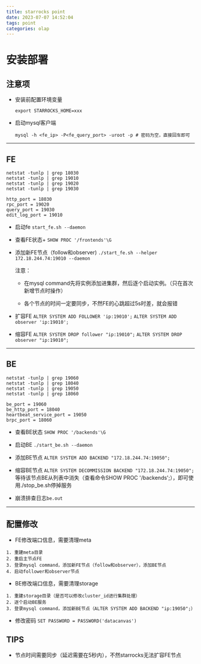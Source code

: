 ```yaml
---
title: starrocks point
date: 2023-07-07 14:52:04
tags: point
categories: olap
---
```


# 安装部署

## 注意项

- 安装前配置环境变量

  ```shell
  export STARROCKS_HOME=xxx
  ```

- 启动mysql客户端

  ```shell
  mysql -h <fe_ip> -P<fe_query_port> -uroot -p # 密码为空，直接回车即可
  ```


-------------------------------------------

## FE

```
netstat -tunlp | grep 18030
netstat -tunlp | grep 19010
netstat -tunlp | grep 19020
netstat -tunlp | grep 19030

http_port = 18030
rpc_port = 19020
query_port = 19030
edit_log_port = 19010
```

- 启动fe
  `start_fe.sh --daemon`

- 查看FE状态+
  `SHOW PROC '/frontends'\G`

- 添加新FE节点（follow和observer)
  `./start_fe.sh --helper 172.18.244.74:19010 --daemon`

  注意：

  - 在mysql command先将实例添加进集群，然后逐个启动实例。（只在首次新增节点时操作）

  - 各个节点的时间一定要同步，不然FE的心跳超过5s时差，就会报错

- 扩容FE
  `ALTER SYSTEM ADD FOLLOWER 'ip:19010';`
  `ALTER SYSTEM ADD observer 'ip:19010';`

- 缩容FE
  `ALTER SYSTEM DROP follower "ip:19010";`
  `ALTER SYSTEM DROP observer "ip:19010";`

--------------------------------------------

## BE

```
netstat -tunlp | grep 19060
netstat -tunlp | grep 18040
netstat -tunlp | grep 19050
netstat -tunlp | grep 18060

be_port = 19060
be_http_port = 18040
heartbeat_service_port = 19050
brpc_port = 18060
```

- 查看BE状态
  `SHOW PROC '/backends'\G`

- 启动BE 
  `./start_be.sh --daemon`

- 添加BE节点
  `ALTER SYSTEM ADD BACKEND "172.18.244.74:19050";`

- 缩容BE节点
  `ALTER SYSTEM DECOMMISSION BACKEND "172.18.244.74:19050";`
  等待该节点BE从列表中消失（查看命令SHOW PROC '/backends';），即可使用./stop_be.sh停掉服务

- 崩溃排查日志`be.out`




-------------------------------------------

## 配置修改

- FE修改端口信息，需要清理meta

```
1. 重建meta目录
2. 重启主节点FE
3. 登录mysql command，添加新FE节点（follow和observer），添加BE节点
4. 启动follower和observer节点
```

- BE修改端口信息，需要清理storage

```
1. 重建storage目录（是否可以修改cluster_id进行集群处理）
2. 逐个启动BE服务
3. 登录mysql command，添加新BE节点（ALTER SYSTEM ADD BACKEND "ip:19050";）
```

- 修改密码
  `SET PASSWORD = PASSWORD('datacanvas')`

## TIPS

- 节点时间需要同步（延迟需要在5秒内），不然starrocks无法扩容FE节点